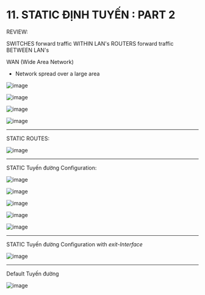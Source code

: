 # 11. STATIC ĐỊNH TUYẾN : PART 2

REVIEW:

SWITCHES forward traffic WITHIN LAN's
ROUTERS forward traffic BETWEEN LAN's

WAN (Wide Area Network)

- Network spread over a large area

![image](https://github.com/psaumur/CCNA/assets/106411237/e44ac71c-91e3-4963-85da-ac07e475b248)


![image](https://github.com/psaumur/CCNA/assets/106411237/289212da-6c94-44fb-a1e3-1c066b56d79c)


![image](https://github.com/psaumur/CCNA/assets/106411237/f8f7d58b-89b7-412c-9cf6-c038338e105d)


![image](https://github.com/psaumur/CCNA/assets/106411237/63611407-719e-46d3-8331-a18533616285)

---

STATIC ROUTES:

![image](https://github.com/psaumur/CCNA/assets/106411237/10135afa-ace6-47f1-aada-1b73f243589b)

---

STATIC Tuyến đường Configuration:

![image](https://github.com/psaumur/CCNA/assets/106411237/d375a428-e171-4212-9698-2f2589878884)


![image](https://github.com/psaumur/CCNA/assets/106411237/012f4134-2667-421b-9b36-f449faebf423)


![image](https://github.com/psaumur/CCNA/assets/106411237/0a3ed6cb-c414-4365-aef4-754b4b82483e)


![image](https://github.com/psaumur/CCNA/assets/106411237/4379f8fb-a366-4279-a31c-ff2ba3f6fdb8)


![image](https://github.com/psaumur/CCNA/assets/106411237/6fed6489-c53c-404e-b794-b71c2e9b8e4f)

---

STATIC Tuyến đường Configuration with *exit-Interface*

![image](https://github.com/psaumur/CCNA/assets/106411237/dc93b5f9-791c-44fc-8b88-2053491183a9)

---

Default Tuyến đường

![image](https://github.com/psaumur/CCNA/assets/106411237/a0eef93a-b40b-409b-8b51-6cdbace4ff45)

